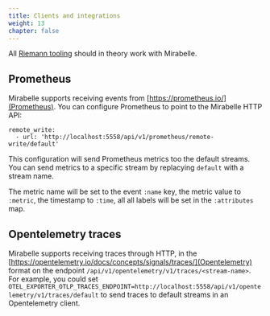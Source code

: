 ```yaml
---
title: Clients and integrations
weight: 13
chapter: false
---
```


All [Riemann tooling](http://riemann.io/clients.html) should in theory work with Mirabelle.

## Prometheus

Mirabelle supports receiving events from [https://prometheus.io/](Prometheus). You can configure Prometheus to point to the Mirabelle HTTP API:

```
remote_write:
  - url: 'http://localhost:5558/api/v1/prometheus/remote-write/default'
```

This configuration will send Prometheus metrics too the default streams. You can send metrics to a specific stream by replacying `default` with a stream name.

The metric name will be set to the event `:name` key, the metric value to `:metric`, the timestamp to `:time`, all all labels will be set in the `:attributes` map.

## Opentelemetry traces

Mirabelle supports receiving traces through HTTP, in the [https://opentelemetry.io/docs/concepts/signals/traces/](Opentelemetry) format on the endpoint `/api/v1/opentelemetry/v1/traces/<stream-name>`.
For example, you could set `OTEL_EXPORTER_OTLP_TRACES_ENDPOINT=http://localhost:5558/api/v1/opentelemetry/v1/traces/default` to send traces to default streams in an Opentelemetry client.
